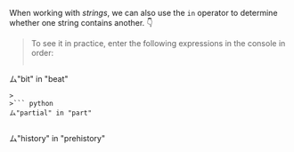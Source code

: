 When working with _strings_, we can also use the `in` operator to determine whether one string contains another. :point_down:

> To see it in practice, enter the following expressions in the console in order:
>
>``` python
ム"bit" in "beat"
```
>
>``` python
ム"partial" in "part"
```
>
>``` python
ム"history" in "prehistory"
```

